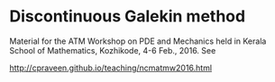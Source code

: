 # Discontinuous Galekin method

Material for the ATM Workshop on PDE and Mechanics held in Kerala School of Mathematics, Kozhikode, 4-6 Feb., 2016. See

http://cpraveen.github.io/teaching/ncmatmw2016.html
